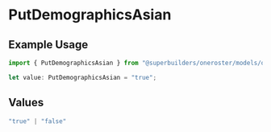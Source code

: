 # PutDemographicsAsian

## Example Usage

```typescript
import { PutDemographicsAsian } from "@superbuilders/oneroster/models/operations";

let value: PutDemographicsAsian = "true";
```

## Values

```typescript
"true" | "false"
```